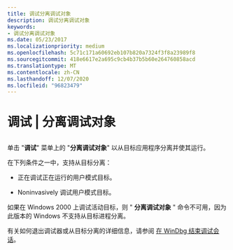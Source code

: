 ```yaml
---
title: 调试分离调试对象
description: 调试分离调试对象
keywords:
- 调试分离调试对象
ms.date: 05/23/2017
ms.localizationpriority: medium
ms.openlocfilehash: 5c71c171a60692eb107b820a7324f3f8a23989f8
ms.sourcegitcommit: 418e6617e2a695c9cb4b37b5b60e264760858acd
ms.translationtype: MT
ms.contentlocale: zh-CN
ms.lasthandoff: 12/07/2020
ms.locfileid: "96823479"
---
```

# <a name="debug--detach-debuggee"></a>调试 | 分离调试对象


## <span id="ddk_debug_detach_debuggee_dbg"></span><span id="DDK_DEBUG_DETACH_DEBUGGEE_DBG"></span>


单击 "**调试**" 菜单上的 "**分离调试对象**" 以从目标应用程序分离并使其运行。

在下列条件之一中，支持从目标分离：

-   正在调试正在运行的用户模式目标。

-   Noninvasively 调试用户模式目标。

如果在 Windows 2000 上调试活动目标，则 " **分离调试对象** " 命令不可用，因为此版本的 Windows 不支持从目标进程分离。

有关如何退出调试器或从目标分离的详细信息，请参阅 [在 WinDbg 结束调试会话](ending-a-debugging-session-in-windbg.md)。

 

 





